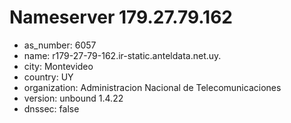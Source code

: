 # Nameserver 179.27.79.162

* as_number: 6057
* name: r179-27-79-162.ir-static.anteldata.net.uy.
* city: Montevideo
* country: UY
* organization: Administracion Nacional de Telecomunicaciones
* version: unbound 1.4.22
* dnssec: false
